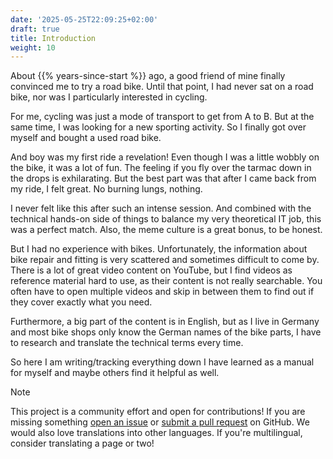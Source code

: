 ```yaml
---
date: '2025-05-25T22:09:25+02:00'
draft: true
title: Introduction
weight: 10
---
```


About {{% years-since-start %}} ago, a good friend of mine finally convinced me to try a road bike.
Until that point, I had never sat on a road bike, nor was I particularly interested in cycling.

For me, cycling was just a mode of transport to get from A to B.
But at the same time, I was looking for a new sporting activity.
So I finally got over myself and bought a used road bike.

And boy was my first ride a revelation!
Even though I was a little wobbly on the bike, it was a lot of fun.
The feeling if you fly over the tarmac down in the drops is exhilarating.
But the best part was that after I came back from my ride, I felt great.
No burning lungs, nothing.

I never felt like this after such an intense session.
And combined with the technical hands-on side of things to balance my very theoretical IT job, this was a perfect match.
Also, the meme culture is a great bonus, to be honest.

But I had no experience with bikes.
Unfortunately, the information about bike repair and fitting is very scattered and sometimes difficult to come by.
There is a lot of great video content on YouTube, but I find videos as reference material hard to use, as their content is not really searchable.
You often have to open multiple videos and skip in between them to find out if they cover exactly what you need.

Furthermore, a big part of the content is in English, but as I live in Germany and most bike shops only know the German names of the bike parts, I have to research and translate the technical terms every time.

So here I am writing/tracking everything down I have learned as a manual for myself and maybe others find it helpful as well.

> [!NOTE]
> This project is a community effort and open for contributions!
> If you are missing something
> [open an issue](https://github.com/flokoe/bike-repair-guide/issues) or
> [submit a pull request](https://github.com/flokoe/bike-repair-guide/pulls) on GitHub.
> We would also love translations into other languages.
> If you're multilingual, consider translating a page or two!
